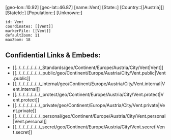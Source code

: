 ﻿---
location: [46.87,10.92]
mapzoom: [7,12] 
mapmarker: city 
type: City
tags:
- geo/City


SpocWebEntityId: 35243
isDeleted: false
confidential: public

---
[geo-lon::10.92]
[geo-lat::46.87]
[name::Vent]
[State::]
[Country::[[Austria]]]
[StateId::]
[Population::]
[Unknown::]


```leaflet
id: Vent
coordinates: [[Vent]]
markerFile: [[Vent]]
defaultZoom: 11 
maxZoom: 18
```


## Confidential Links & Embeds: 
- [[../../../../../../_Standards/geo/Continent/Europe/Austria/City/Vent|Vent]] 
- [[../../../../../../_public/geo/Continent/Europe/Austria/City/Vent.public|Vent.public]] 
- [[../../../../../../_internal/geo/Continent/Europe/Austria/City/Vent.internal|Vent.internal]] 
- [[../../../../../../_protect/geo/Continent/Europe/Austria/City/Vent.protect|Vent.protect]] 
- [[../../../../../../_private/geo/Continent/Europe/Austria/City/Vent.private|Vent.private]] 
- [[../../../../../../_personal/geo/Continent/Europe/Austria/City/Vent.personal|Vent.personal]] 
- [[../../../../../../_secret/geo/Continent/Europe/Austria/City/Vent.secret|Vent.secret]] 
